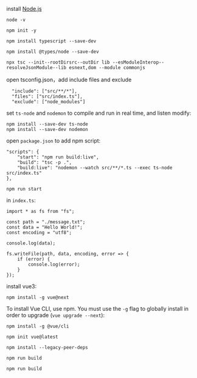 install [Node.js](https://nodejs.org/en/download/current "download Node.js")

```npm
node -v
```

```
npm init -y
```

```
npm install typescript --save-dev
```

```
npm install @types/node --save-dev
```

```
npx tsc --init--rootDirsrc--outDir lib --esModuleInterop--resolveJsonModule--lib esnext,dom --module commonjs
```

open tsconfig.json，add include files and exclude

```
  "include": ["src/**/*"],
  "files": ["src/index.ts"],
  "exclude": ["node_modules"]
```

set `ts-node` and  `nodemon` to compile and run in real time, and listen modify:

```
npm install --save-dev ts-node
npm install --save-dev nodemon
```

open `package.json` to add npm script:

```
"scripts": {
    "start": "npm run build:live",
    "build": "tsc -p .",
    "build:live": "nodemon --watch src/**/*.ts --exec ts-node src/index.ts"
},
```

```
npm run start
```

in `index.ts`:

```
import * as fs from "fs";

const path = "./message.txt";
const data = "Hello World!";
const encoding = "utf8";

console.log(data);

fs.writeFile(path, data, encoding, error => {
    if (error) {
        console.log(error);
    }
});
```

install vue3:

```
npm install -g vue@next
```

To install Vue CLI, use npm. You must use the `-g` flag to globally install in order to upgrade (`vue upgrade --next`):

```
npm install -g @vue/cli
```

```
npm init vue@latest
```

```
npm install --legacy-peer-deps
```

```
npm run build
```

```
npm run build
```
